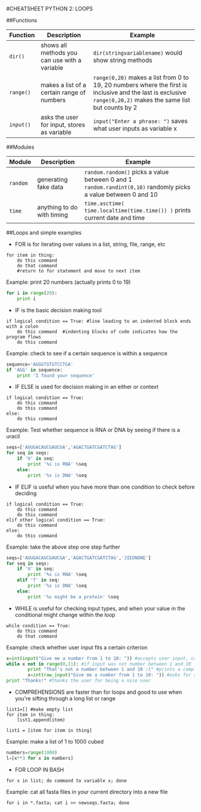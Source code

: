 #CHEATSHEET PYTHON 2: LOOPS

##Functions 

Function  |  Description  | Example
----------|---------------|--------
`dir()` | shows all methods you can use with a variable | `dir(stringvariablename)` would show string methods
`range()` | makes a list of a certain range of numbers | `range(0,20)` makes a list from 0 to 19, 20 numbers where the first is inclusive and the last is exclusive <br> `range(0,20,2)` makes the same list but counts by 2
`input()` | asks the user for input, stores as variable | `input("Enter a phrase: ")` saves what user inputs as variable x


##Modules 

Module  |  Description  | Example
----------|---------------|--------
`random` | generating fake data | `random.random()` picks a value between 0 and 1 <br> `random.randint(0,10)` randomly picks a value between 0 and 10
`time` | anything to do with timing | `time.asctime( time.localtime(time.time()) )` prints current date and time


##Loops and simple examples

- FOR is for iterating over values in a list, string, file, range, etc
```														
for item in thing:
	do this command
	do that command
	#return to for statement and move to next item
```

Example: print 20 numbers (actually prints 0 to 19)
```python
for i in range(20):
	print i 
```

- IF is the basic decision making tool
```
if logical condition == True: #line leading to an indented block ends with a colon
	do this command  #indenting blocks of code indicates how the program flows
	do this command
```

Example: check to see if a certain sequence is within a sequence
```python
sequence='AGGGTGTGTCCTGA'
if 'AGG' in sequence:
	print 'I found your sequence'
```

- IF ELSE is used for decision making in an either or context
```
if logical condition == True: 
	do this command  
	do this command
else:
	do this command
```

Example: Test whether sequence is RNA or DNA by seeing if there is a uracil
```python
seqs=['AUUGACAUCGAUCGA','AGACTGATCGATCTAG']
for seq in seqs:
	if 'U' in seq:
		print '%s is RNA' %seq
	else:
		print '%s is DNA' %seq
```


- IF ELIF is useful when you have more than one condition to check before deciding
```
if logical condition == True: 
	do this command  
	do this command
elif other logical condition == True:
	do this command
else:
	do this command
```

Example: take the above step one step further
```python
seqs=['AUUGACAUCGAUCGA','AGACTGATCGATCTAG','JIEONONE']
for seq in seqs:
	if 'U' in seq:
		print '%s is RNA' %seq
	elif 'T' in seq:
		print '%s is DNA' %seq
	else:
		print '%s might be a protein' %seq
```

- WHILE is useful for checking input types, and when your value in the conditional might change within the loop
```
while condition == True:
	do this command
	do that command
```

Example: check whether user input fits a certain criterion

```python
x=int(input("Give me a number from 1 to 10: ")) #accepts user input, converts to an integer
while x not in range(0,11): #if input was not number between 1 and 10
        print "That's not a number between 1 and 10 :(" #prints a complaint
        x=int(raw_input("Give me a number from 1 to 10: ")) #asks for a new number
print "Thanks!" #thanks the user for being a nice user
```


- COMPREHENSIONS are faster than for loops and good to use when you're sifting through a long list or range

```
list1=[] #make empty list
for item in thing:
	list1.append(item)	

list1 = [item for item in thing]
```

Example: make a list of 1 to 1000 cubed
```python
numbers=range(1000)
l=[x**3 for x in numbers]
```

- FOR LOOP IN BASH

```
for x in list; do command to variable x; done
```
Example: cat all fasta files in your current directory into a new file
```
for i in *.fasta; cat i >> newseqs.fasta; done 
```

